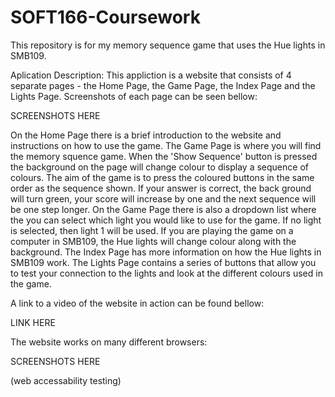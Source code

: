 # SOFT166-Coursework
This repository is for my memory sequence game that uses the Hue lights in SMB109.

Aplication Description:
This appliction is a website that consists of 4 separate pages - the Home Page, the Game Page, the Index Page and the Lights Page.
Screenshots of each page can be seen bellow:

SCREENSHOTS HERE

On the Home Page there is a brief introduction to the website and instructions on how to use the game.
The Game Page is where you will find the memory squence game. When the 'Show Sequence' button is pressed the background on the page will 
change colour to display a sequence of colours. The aim of the game is to press the coloured buttons in the same order as the sequence shown.
If your answer is correct, the back ground will turn green, your score will increase by one and the next sequence will be one step longer.
On the Game Page there is also a dropdown list where the you can select which light you would like to use for the game. If no light is selected,
then light 1 will be used. If you are playing the game on a computer in SMB109, the Hue lights will change colour along with the background.
The Index Page has more information on how the Hue lights in SMB109 work.
The Lights Page contains a series of buttons that allow you to test your connection to the lights and look at the different colours used in the game.

A link to a video of the website in action can be found bellow:

LINK HERE

The website works on many different browsers:

SCREENSHOTS HERE

(web accessability testing)
